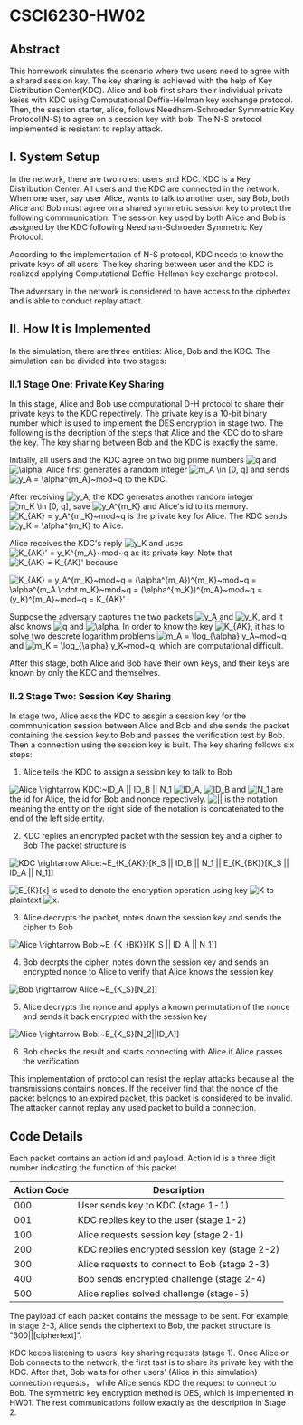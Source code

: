 # CSCI6230-HW02

## Abstract
This homework simulates the scenario where two users need to agree with a shared session key. The key sharing is achieved with the help of Key Distribution Center(KDC).
Alice and bob first share their individual private keies with KDC using Computational Deffie-Hellman key exchange protocol. Then, the session starter, alice, follows Needham-Schroeder Symmetric Key Protocol(N-S) to agree on a session key with bob. The N-S protocol implemented is resistant to replay attack.

## I. System Setup
In the network, there are two roles: users and KDC.
KDC is a Key Distribution Center. All users and the KDC are connected in the network. When one user, say user Alice, wants to talk to another user, say Bob, both Alice and Bob must agree on a shared symmetric session key to protect the following commnunication. The session key used by both Alice and Bob is assigned by the KDC following Needham-Schroeder Symmetric Key Protocol.

According to the implementation of N-S protocol, KDC needs to know the private keys of all users. The key sharing between user and the KDC is realized applying Computational Deffie-Hellman key exchange protocol.

The adversary in the network is considered to have access to the ciphertex and is able to conduct replay attact.

## II. How It is Implemented
In the simulation, there are three entities: Alice, Bob and the KDC.
The simulation can be divided into two stages:
### II.1 Stage One: Private Key Sharing
In this stage, Alice and Bob use computational D-H protocol to share their private keys to the KDC repectively. The private key is a 10-bit binary number which is used to implement the DES encryption in stage two. The following is the decription of the steps that Alice and the KDC do to share the key. The key sharing between Bob and the KDC is exactly the same.

Initially, all users and the KDC agree on two big prime numbers <img src="http://latex.codecogs.com/gif.latex?q" title="q" /> and <img src="http://latex.codecogs.com/gif.latex?\alpha" title="\alpha" />.
Alice first generates a random integer <img src="http://latex.codecogs.com/gif.latex?m_A&space;\in&space;[0,&space;q]" title="m_A \in [0, q]" /> and sends <img src="http://latex.codecogs.com/gif.latex?y_A&space;=&space;\alpha^{m_A}~mod~q" title="y_A = \alpha^{m_A}~mod~q" /> to the KDC.

After receiving <img src="http://latex.codecogs.com/gif.latex?y_A" title="y_A" />, the KDC generates another random integer <img src="http://latex.codecogs.com/gif.latex?m_K&space;\in&space;[0,&space;q]" title="m_K \in [0, q]" />, save <img src="http://latex.codecogs.com/gif.latex?y_A^{m_K}" title="y_A^{m_K}" /> and Alice's id to its memory. <img src="http://latex.codecogs.com/gif.latex?K_{AK}&space;=&space;y_A^{m_K}~mod~q" title="K_{AK} = y_A^{m_K}~mod~q" /> is the private key for Alice. The KDC sends <img src="http://latex.codecogs.com/gif.latex?y_K&space;=&space;\alpha^{m_K}" title="y_K = \alpha^{m_K}" /> to Alice.

Alice receives the KDC's reply <img src="http://latex.codecogs.com/gif.latex?y_K" title="y_K" /> and uses <img src="http://latex.codecogs.com/gif.latex?K_{AK}'&space;=&space;y_K^{m_A}~mod~q" title="K_{AK}' = y_K^{m_A}~mod~q" /> as its private key.
Note that <img src="http://latex.codecogs.com/gif.latex?K_{AK}&space;=&space;K_{AK}'" title="K_{AK} = K_{AK}'" /> because

<img src="http://latex.codecogs.com/gif.latex?K_{AK}&space;=&space;y_A^{m_K}~mod~q&space;=&space;(\alpha^{m_A})^{m_K}~mod~q&space;=&space;\alpha^{m_A&space;\cdot&space;m_K}~mod~q&space;=&space;(\alpha^{m_K})^{m_A}~mod~q&space;=&space;(y_K)^{m_A}~mod~q&space;=&space;K_{AK}'" title="K_{AK} = y_A^{m_K}~mod~q = (\alpha^{m_A})^{m_K}~mod~q = \alpha^{m_A \cdot m_K}~mod~q = (\alpha^{m_K})^{m_A}~mod~q = (y_K)^{m_A}~mod~q = K_{AK}'" />

Suppose the adversary captures the two packets <img src="http://latex.codecogs.com/gif.latex?y_A" title="y_A" /> and <img src="http://latex.codecogs.com/gif.latex?y_K" title="y_K" />, and it also knows <img src="http://latex.codecogs.com/gif.latex?q" title="q" /> and <img src="http://latex.codecogs.com/gif.latex?\alpha" title="\alpha" />. In order to know the key <img src="http://latex.codecogs.com/gif.latex?K_{AK}" title="K_{AK}" />, it has to solve two descrete logarithm problems <img src="http://latex.codecogs.com/gif.latex?m_A&space;=&space;\log_{\alpha}&space;y_A~mod~q" title="m_A = \log_{\alpha} y_A~mod~q" /> and <img src="http://latex.codecogs.com/gif.latex?m_K&space;=&space;\log_{\alpha}&space;y_K~mod~q" title="m_K = \log_{\alpha} y_K~mod~q" />, which are computational difficult.

After this stage, both Alice and Bob have their own keys, and their keys are known by only the KDC and themselves.

### II.2 Stage Two: Session Key Sharing
In stage two, Alice asks the KDC to assgin a session key for the commnunication session between Alice and Bob and she sends the packet containing the session key to Bob and passes the verification test by Bob. Then a connection using the session key is built. The key sharing follows six steps:

1. Alice tells the KDC to assign a session key to talk to Bob

<img src="http://latex.codecogs.com/gif.latex?Alice&space;\rightarrow&space;KDC:~ID_A&space;||&space;ID_B&space;||&space;N_1" title="Alice \rightarrow KDC:~ID_A || ID_B || N_1" />
<img src="http://latex.codecogs.com/gif.latex?ID_A" title="ID_A" />, <img src="http://latex.codecogs.com/gif.latex?ID_B" title="ID_B" /> and <img src="http://latex.codecogs.com/gif.latex?N_1" title="N_1" /> are the id for Alice, the id for Bob and nonce repectively. <img src="http://latex.codecogs.com/gif.latex?||" title="||" /> is the notation meaning the entity on the right side of the notation is concatenated to the end of the left side entity.

2. KDC replies an encrypted packet with the session key and a cipher to Bob
The packet structure is

<img src="http://latex.codecogs.com/gif.latex?KDC&space;\rightarrow&space;Alice:~E_{K_{AK}}[K_S&space;||&space;ID_B&space;||&space;N_1&space;||&space;E_{K_{BK}}[K_S&space;||&space;ID_A&space;||&space;N_1]]" title="KDC \rightarrow Alice:~E_{K_{AK}}[K_S || ID_B || N_1 || E_{K_{BK}}[K_S || ID_A || N_1]]" />

<img src="http://latex.codecogs.com/gif.latex?E_{K}[x]" title="E_{K}[x]" /> is used to denote the encryption operation using key <img src="http://latex.codecogs.com/gif.latex?K" title="K" /> to plaintext <img src="http://latex.codecogs.com/gif.latex?x" title="x" />.

3. Alice decrypts the packet, notes down the session key and sends the cipher to Bob

<img src="http://latex.codecogs.com/gif.latex?Alice&space;\rightarrow&space;Bob:~E_{K_{BK}}[K_S&space;||&space;ID_A&space;||&space;N_1]]" title="Alice \rightarrow Bob:~E_{K_{BK}}[K_S || ID_A || N_1]]" />

4. Bob decrpts the cipher, notes down the session key and sends an encrypted nonce to Alice to verify that Alice knows the session key

<img src="http://latex.codecogs.com/gif.latex?Bob&space;\rightarrow&space;Alice:~E_{K_S}[N_2]]" title="Bob \rightarrow Alice:~E_{K_S}[N_2]]" />

5. Alice decrypts the nonce and applys a known permutation of the nonce and sends it back encrypted with the session key

<img src="http://latex.codecogs.com/gif.latex?Alice&space;\rightarrow&space;Bob:~E_{K_S}[N_2||ID_A]]" title="Alice \rightarrow Bob:~E_{K_S}[N_2||ID_A]]" />

6. Bob checks the result and starts connecting with Alice if Alice passes the verification

This implementation of protocol can resist the replay attacks because all the transmissions contains nonces. If the receiver find that the nonce of the packet belongs to an expired packet, this packet is considered to be invalid. The attacker cannot replay any used packet to build a connection.

## Code Details
Each packet contains an action id and payload. Action id is a three digit number indicating the function of this packet.

| Action Code | Description                                   |
|-------------|-----------------------------------------------|
| 000         | User sends key to KDC (stage 1-1)             |
| 001         | KDC replies key to the user (stage 1-2)       |
| 100         | Alice requests session key (stage 2-1)        |
| 200         | KDC replies encrypted session key (stage 2-2) |
| 300         | Alice requests to connect to Bob (stage 2-3)  |
| 400         | Bob sends encrypted challenge (stage 2-4)     |
| 500         | Alice replies solved challenge (stage-5)      |

The payload of each packet contains the message to be sent. For example, in stage 2-3, Alice sends the ciphertext to Bob, the packet structure is "300||[ciphertext]".

KDC keeps listening to users' key sharing requests (stage 1). Once Alice or Bob connects to the network, the first tast is to share its private key with the KDC. After that, Bob waits for other users' (Alice in this simulation) connection requests， while Alice sends KDC the request to connect to Bob. The symmetric key encryption method is DES, which is implemented in HW01. The rest communications follow exactly as the description in Stage 2.
